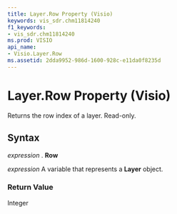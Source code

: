 ```yaml
---
title: Layer.Row Property (Visio)
keywords: vis_sdr.chm11814240
f1_keywords:
- vis_sdr.chm11814240
ms.prod: VISIO
api_name:
- Visio.Layer.Row
ms.assetid: 2dda9952-986d-1600-928c-e11da0f8235d
---
```



# Layer.Row Property (Visio)

Returns the row index of a layer. Read-only.


## Syntax

 _expression_ . **Row**

 _expression_ A variable that represents a **Layer** object.


### Return Value

Integer


